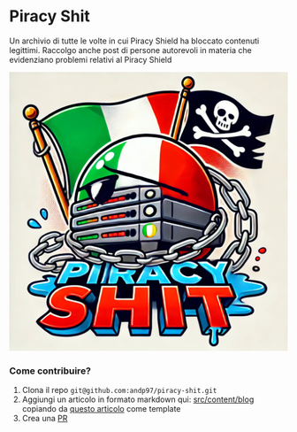 # Piracy Shit

Un archivio di tutte le volte in cui Piracy Shield ha bloccato contenuti legittimi. Raccolgo anche post di persone autorevoli in materia che evidenziano problemi relativi al Piracy Shield 

![Piracy Shit](public/images/piracy_shit.webp)


### Come contribuire?


1. Clona il repo `git@github.com:andp97/piracy-shit.git`
2. Aggiungi un articolo in formato markdown qui: [src/content/blog](/src/content/blog) copiando da [questo articolo](/src/content/blog/piracy-shield-vs-google-drive.md) come template 
3. Crea una [PR](https://github.com/andp97/piracy-shit/compare)


